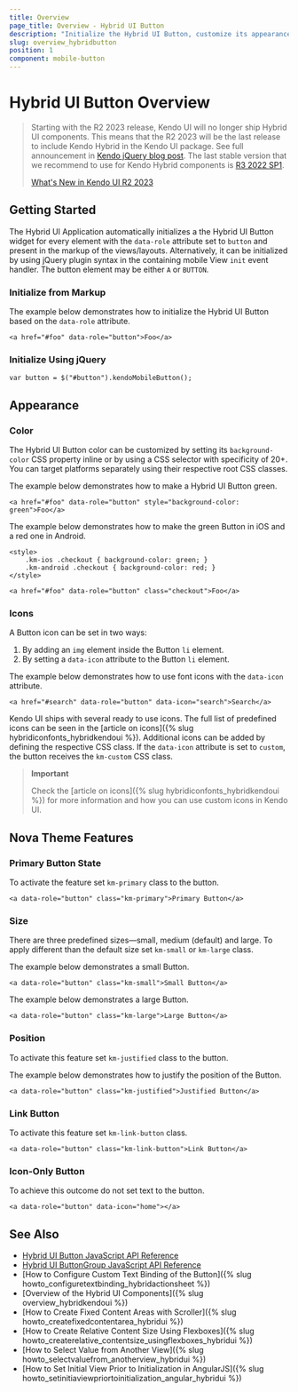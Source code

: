 ```yaml
---
title: Overview
page_title: Overview - Hybrid UI Button
description: "Initialize the Hybrid UI Button, customize its appearance, and set a button icon in Kendo UI."
slug: overview_hybridbutton
position: 1
component: mobile-button
---
```


# Hybrid UI Button Overview

>Starting with the R2 2023 release, Kendo UI will no longer ship Hybrid UI components. This means that the R2 2023 will be the last release to include Kendo Hybrid in the Kendo UI package. See full announcement in [Kendo jQuery blog post](https://www.telerik.com/blogs/r2-2023-kendo-ui-release#end-of-support-announcements). The last stable version that we recommend to use for Kendo Hybrid components is [R3 2022 SP1](https://www.telerik.com/support/whats-new/kendo-ui/release-history/kendo-ui-r3-2022-sp1-(version-2022-3-1109)).
>
>[What's New in Kendo UI R2 2023](https://www.telerik.com/blogs/r2-2023-kendo-ui-release#kendo-ui-for-jquery)

## Getting Started

The Hybrid UI Application automatically initializes a the Hybrid UI Button widget for every element with the `data-role` attribute set to `button` and present in the markup of the views/layouts. Alternatively, it can be initialized by using jQuery plugin syntax in the containing mobile View `init` event handler. The button element may be either `A` or `BUTTON`.

### Initialize from Markup

The example below demonstrates how to initialize the Hybrid UI Button based on the `data-role` attribute.



    <a href="#foo" data-role="button">Foo</a>

### Initialize Using jQuery



    var button = $("#button").kendoMobileButton();

## Appearance

### Color

The Hybrid UI Button color can be customized by setting its `background-color` CSS property inline or by using a CSS selector with specificity of 20+. You can target platforms separately using their respective root CSS classes.

The example below demonstrates how to make a Hybrid UI Button green.



    <a href="#foo" data-role="button" style="background-color: green">Foo</a>

The example below demonstrates how to make the green Button in iOS and a red one in Android.



    <style>
        .km-ios .checkout { background-color: green; }
        .km-android .checkout { background-color: red; }
    </style>

    <a href="#foo" data-role="button" class="checkout">Foo</a>

### Icons

A Button icon can be set in two ways:

1. By adding an `img` element inside the Button `li` element.
2. By setting a `data-icon` attribute to the Button `li` element.

The example below demonstrates how to use font icons with the `data-icon` attribute.



    <a href="#search" data-role="button" data-icon="search">Search</a>

Kendo UI ships with several ready to use icons. The full list of predefined icons can be seen in the [article on icons]({% slug hybridiconfonts_hybridkendoui %}). Additional icons can be added by defining the respective CSS class. If the `data-icon` attribute is set to `custom`, the button receives the `km-custom` CSS class.

> **Important**
>
> Check the [article on icons]({% slug hybridiconfonts_hybridkendoui %}) for more information and how you can use custom icons in Kendo UI.

## Nova Theme Features

### Primary Button State

To activate the feature set `km-primary` class to the button.



    <a data-role="button" class="km-primary">Primary Button</a>

### Size

There are three predefined sizes&mdash;small, medium (default) and large. To apply different than the default size set `km-small` or `km-large` class.

The example below demonstrates a small Button.



    <a data-role="button" class="km-small">Small Button</a>

The example below demonstrates a large Button.



    <a data-role="button" class="km-large">Large Button</a>

### Position

To activate this feature set `km-justified` class to the button.

The example below demonstrates how to justify the position of the Button.



    <a data-role="button" class="km-justified">Justified Button</a>

### Link Button

To activate this feature set `km-link-button` class.



    <a data-role="button" class="km-link-button">Link Button</a>

### Icon-Only Button

To achieve this outcome do not set text to the button.



    <a data-role="button" data-icon="home"></a>

## See Also

* [Hybrid UI Button JavaScript API Reference](/api/javascript/mobile/ui/button)
* [Hybrid UI ButtonGroup JavaScript API Reference](/api/javascript/mobile/ui/buttongroup)
* [How to Configure Custom Text Binding of the Button]({% slug howto_configuretextbinding_hybridactionsheet %})
* [Overview of the Hybrid UI Components]({% slug overview_hybridkendoui %})
* [How to Create Fixed Content Areas with Scroller]({% slug howto_createfixedcontentarea_hybridui %})
* [How to Create Relative Content Size Using Flexboxes]({% slug howto_createrelative_contentsize_usingflexboxes_hybridui %})
* [How to Select Value from Another View]({% slug howto_selectvaluefrom_anotherview_hybridui %})
* [How to Set Initial View Prior to Initialization in AngularJS]({% slug howto_setinitiaviewpriortoinitialization_angular_hybridui %})
